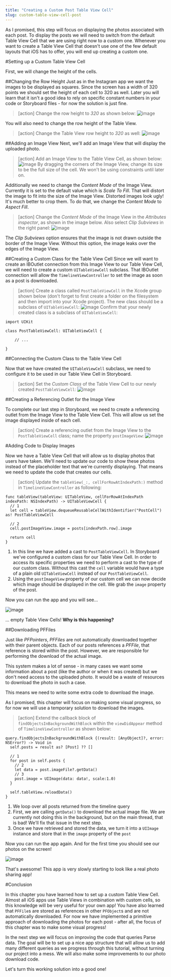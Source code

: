 ```yaml
---
title: "Creating a Custom Post Table View Cell"
slug: custom-table-view-cell-post
---
```


As I promised, this step will focus on displaying the photos associated with each post.
To display the posts we will need to switch from the default Table View Cell that we are
using right now to a custom one. Whenever you want to create a Table View Cell that doesn't use one of the few default layouts that iOS has to offer, you will end up creating a custom one.

#Setting up a Custom Table View Cell

First, we will change the height of the cells.

##Changing the Row Height
Just as in the Instagram app we want the images
to be displayed as squares. Since the screen has a width of 320 points we should set the height of each
cell to 320 as well. Later you will learn that it isn't a good idea to rely on specific constant numbers in
your code or Storyboard files - for now the solution is just fine.

> [action]
Change the row height to _320_ as shown below:
![image](row_height.png)

You will also need to change the row height of the Table View.

> [action]
Change the Table View row height to _320_ as well:
![image](tv_row_height.png)

##Adding an Image View
Next, we'll add an Image View that will display the uploaded photo.

> [action]
Add an Image View to the Table View Cell, as shown below:
![image](add_image_view.png)
By dragging the corners of the Image View, change its size to be the full size of the cell. We won't be using constraints until later on.

Additionally we need to change the _Content Mode_ of the Image View. Currently it is set to the default value which is _Scale To Fill_. That will distort the image to fit into the size of the Image View. Distorted images look ugly! It's much better to crop them. To do that, we change the _Content Mode_ to _Aspect Fill_.

> [action]
> Change the _Content Mode_ of the Image View in the _Attributes inspector_, as shown in the image below. Also select
> _Clip Subviews_ in the right panel:
> ![image](imageview_content_mode.png)

The _Clip Subviews_ option ensures that the image is not drawn outside the border of the Image View. Without this option, the image leaks over the edges of the Image View.

##Creating a Custom Class for the Table View Cell
Since we will want to create an IBOutlet connection from this Image View to our Table View Cell, we will need to
create a custom `UITableViewCell` subclass. That IBOutlet connection will allow the `TimelineViewController` to set the image as soon as a post is downloaded.

> [action]
Create a class called `PostTableViewCell` in the Xcode group shown below (don't forget to first create a folder on the filesystem and then import into your Xcode project). The new class should be a subclass of `UITableViewCell`:
![image](post_table_view_cell.png)
Confirm that your newly created class is a subclass of `UITableViewCell`:
>
    import UIKit
>
    class PostTableViewCell: UITableViewCell {
>
        // ...
>
    }

##Connecting the Custom Class to the Table View Cell

Now that we have created the `UITableViewCell` subclass, we need to configure it to be used in our Table View Cell in Storyboard.

> [action]
Set the _Custom Class_ of the Table View Cell to our newly created `PostTableViewCell`:
![image](cell_custom_class.png)

##Creating a Referencing Outlet for the Image View

To complete our last step in Storyboard, we need to create a referencing outlet from the Image View to the Table View Cell.
This will allow us set the image displayed inside of each cell.

> [action]
Create a referencing outlet from the Image View to the `PostTableViewCell` class; name the property `postImageView`:
![image](image_ref.png)

#Adding Code to Display Images

Now we have a Table View Cell that will allow us to display photos that users have taken. We'll need to update our code to show these photos instead of the placeholder text that we're currently displaying. That means we need to update the code that creates our cells.

> [action]
> Update the `tableView(_:, cellForRowAtIndexPath:)` method in `TimelineViewController` as following:
>
    func tableView(tableView: UITableView, cellForRowAtIndexPath indexPath: NSIndexPath) -> UITableViewCell {
      // 1
      let cell = tableView.dequeueReusableCellWithIdentifier("PostCell") as! PostTableViewCell
>
      // 2
      cell.postImageView.image = posts[indexPath.row].image
>
      return cell
    }

1. In this line we have added a cast to `PostTableViewCell`. In Storyboard we've configured a custom class for our Table View Cell. In order to access its specific properties we need to perform a cast to the type of our custom class. Without this cast the `cell` variable would have a type of a plain old `UITableViewCell` instead of our `PostTableViewCell`.
2. Using the `postImageView` property of our custom cell we can now decide which image should be displayed in the cell. We grab the `image` property of the post.

Now you can run the app and you will see...

![image](empty_cells.png)

... empty Table View Cells! **Why is this happening?**

##Downloading PFFiles

Just like _PFPointers_, _PFFiles_ are not automatically downloaded together with their parent objects. Each of our posts references a _PFFile_, that reference is stored within the post. However, we are responsible for performing the download of the actual image.

This system makes a lot of sense - in many cases we want some information about a post (like the author or when it was created) but we don't need access to the uploaded photo. It would be a waste of resources to download the photo in such a case.

This means we need to write some extra code to download the image.

As I promised, this chapter will focus on making some visual progress, so for now we will use a temporary solution to download the images.

> [action]
Extend the callback block of `findObjectsInBackgroundWithBlock` within the `viewDidAppear` method of `TimelineViewController` as shown below:
>
    query.findObjectsInBackgroundWithBlock {(result: [AnyObject]?, error: NSError?) -> Void in
      self.posts = result as? [Post] ?? []
>
      // 1
      for post in self.posts {
        // 2
        let data = post.imageFile?.getData()
        // 3
        post.image = UIImage(data: data!, scale:1.0)
      }
>
      self.tableView.reloadData()
    }

1. We loop over all posts returned from the timeline query
2. First, we are calling `getData()` to download the actual image file. We are currently not doing this in the background, but on the main thread, that is bad! We'll fix that issue in the next step.
3. Once we have retrieved and stored the data, we turn it into a `UIImage` instance and store that in the `image` property of the `post`

Now you can run the app again. And for the first time you should see our photos on the screen!

![image](photo_download_working.png)

That's awesome! This app is very slowly starting to look like a real photo sharing app!

#Conclusion

In this chapter you have learned how to set up a custom Table View Cell. Almost all iOS apps use Table Views in combination with custom cells, so this knowledge will be very useful for your own app! You have also learned that `PFFile`s are stored as references in other `PFObject`s and are not automatically downloaded. For now we have implemented a primitive approach of downloading the photos for each post - after all, the focus of this chapter was to make some visual progress!

In the next step we will focus on improving the code that queries Parse data. The goal will be to set up a nice app structure that will allow us to add many different queries as we progress through this tutorial, without turning our project into a mess. We will also make some improvements to our photo download code.

Let's turn this working solution into a good one!
